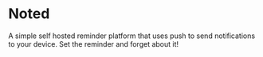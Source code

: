 # Noted
A simple self hosted reminder platform that uses push to send notifications to your device. Set the reminder and forget about it!
